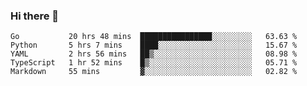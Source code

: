 ### Hi there 👋

<!--
**yeya24/yeya24** is a ✨ _special_ ✨ repository because its `README.md` (this file) appears on your GitHub profile.

Here are some ideas to get you started:

- 🔭 I’m currently working on ...
- 🌱 I’m currently learning ...
- 👯 I’m looking to collaborate on ...
- 🤔 I’m looking for help with ...
- 💬 Ask me about ...
- 📫 How to reach me: ...
- 😄 Pronouns: ...
- ⚡ Fun fact: ...
-->

<!--START_SECTION:waka-->
```text
Go           20 hrs 48 mins  ████████████████░░░░░░░░░   63.63 % 
Python       5 hrs 7 mins    ████░░░░░░░░░░░░░░░░░░░░░   15.67 % 
YAML         2 hrs 56 mins   ██▒░░░░░░░░░░░░░░░░░░░░░░   08.98 % 
TypeScript   1 hr 52 mins    █▒░░░░░░░░░░░░░░░░░░░░░░░   05.71 % 
Markdown     55 mins         ▓░░░░░░░░░░░░░░░░░░░░░░░░   02.82 % 
```
<!--END_SECTION:waka-->
